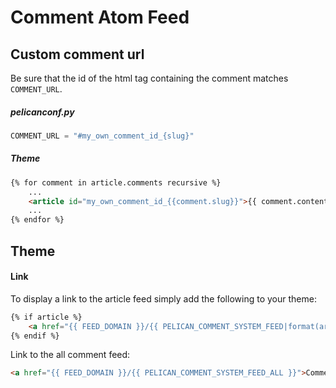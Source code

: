 # Comment Atom Feed

## Custom comment url

Be sure that the id of the html tag containing the comment matches `COMMENT_URL`.

##### pelicanconf.py

```python
COMMENT_URL = "#my_own_comment_id_{slug}"
```

##### Theme

```html
{% for comment in article.comments recursive %}
	...
	<article id="my_own_comment_id_{{comment.slug}}">{{ comment.content }}</article>
	...
{% endfor %}
```

## Theme

#### Link

To display a link to the article feed simply add the following to your theme:

```html
{% if article %}
	<a href="{{ FEED_DOMAIN }}/{{ PELICAN_COMMENT_SYSTEM_FEED|format(article.slug) }}">Comment Atom Feed</a>
{% endif %}
```

Link to the all comment feed:

```html
<a href="{{ FEED_DOMAIN }}/{{ PELICAN_COMMENT_SYSTEM_FEED_ALL }}">Comment All Atom Feed</a>
```
